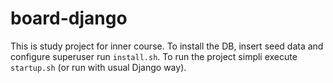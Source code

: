 # board-django
This is study project for inner course.
To install the DB, insert seed data and configure superuser run `install.sh`.
To run the project simpli execute `startup.sh` (or run with usual Django way).
